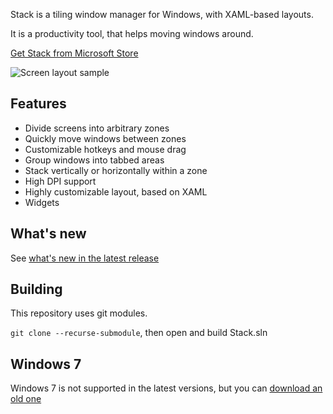 Stack is a tiling window manager for Windows, with XAML-based layouts.

It is a productivity tool, that helps moving windows around.

[Get Stack from Microsoft Store](https://www.microsoft.com/store/apps/9P4RJ8RL7QGS?cid=github)

![Screen layout sample](https://losttech.software/img/Stack.gif)

## Features

- Divide screens into arbitrary zones
- Quickly move windows between zones
- Customizable hotkeys and mouse drag
- Group windows into tabbed areas
- Stack vertically or horizontally within a zone
- High DPI support
- Highly customizable layout, based on XAML
- Widgets

## What's new

See [what's new in the latest release](https://losttech.software/stack-whatsnew.html)

## Building

This repository uses git modules.

`git clone --recurse-submodule`, then open and build Stack.sln

## Windows 7

Windows 7 is not supported in the latest versions, but you can
[download an old one](https://losttech.software/Downloads/Stack/Free/Stack.Setup.msi?utm_source=github)

